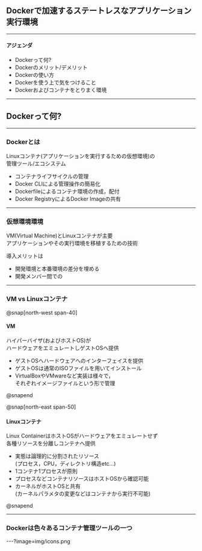 ## Dockerで加速するステートレスなアプリケーション実行環境

---  

#### アジェンダ

- Dockerって何?
- Dockerのメリット/デメリット
- Dockerの使い方
- Dockerを使う上で気をつけること
- Dockerおよびコンテナをとりまく環境

--- 

## Dockerって何?

---  
### Dockerとは

Linuxコンテナ(アプリケーションを実行するための仮想環境)の  
管理ツール/エコシステム  

- コンテナライフサイクルの管理
- Docker CLIによる管理操作の簡易化
- Dockerfileによるコンテナ環境の作成，配付
- Docker RegistryによるDocker Imageの共有

--- 
### 仮想環境環境

VM(Virtual Machine)とLinuxコンテナが主要  
アプリケーションやその実行環境を移植するための技術  

導入メリットは

- 開発環境と本番環境の差分を埋める
- 開発メンバー間での

---  
### VM vs Linuxコンテナ

@snap[north-west span-40]
#### VM

ハイパーバイザ(およびホストOS)が  
ハードウェアをエミュレートしゲストOSへ提供  

- ゲストOSへハードウェアへのインターフェイスを提供
- ゲストOSは通常のISOファイルを用いてインストール
- VirtualBoxやVMwareなど実装は様々で，  
  それぞれイメージファイルという形で管理

@snapend

@snap[north-east span-50]
#### Linuxコンテナ

Linux ContainerはホストOSがハードウェアをエミュレートせず  
各種リソースを分離しコンテナへ提供  

- 実態は論理的に分割されたリソース  
  (プロセス，CPU，ディレクトリ構造etc...)
- 1コンテナ1プロセスが原則
- プロセスなどコンテナリソースはホストOSから確認可能
- カーネルがホストOSと共有  
  (カーネルパラメタの変更などはコンテナから実行不可能)  

@snapend

---
### Dockerは色々あるコンテナ管理ツールの一つ

---?image=img/icons.png

